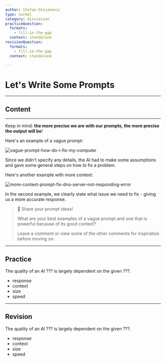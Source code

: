 ```yaml
---
author: Stefan-Stojanovic
type: normal
category: discussion
practiceQuestion:
  formats:
    - fill-in-the-gap
  context: standalone
revisionQuestion:
  formats:
    - fill-in-the-gap
  context: standalone

---
```


# Let's Write Some Prompts

---

## Content

---

Keep in mind: **the more precise we are with our prompts, the more precise the output will be**!

Here's an example of a vague prompt:

![vague-prompt-how-do-i-fix-my-computer](https://img.enkipro.com/3bc2c3dbecd6408ba631d6045eaafafd.png)

Since we didn't specify any details, the AI had to make some assumptions and gave some general steps on how to fix a problem.

Here's another example with more context:

![more-context-prompt-fix-dns-server-not-responding-error](https://img.enkipro.com/8564b7c6a3c1835e2095dca3e1513c01.png)

In the second example, we clearly state what issue we need to fix - giving us a more accurate response.

> 💬 Share your prompt ideas!
>
> What are your best examples of a vague prompt and one that is powerful because of its good context? 
>
> Leave a comment or view some of the other comments for inspiration before moving on.


---

## Practice 

The quality of an AI ??? is largely dependent on the given ???.

- response
- context
- size
- speed

---

## Revision

The quality of an AI ??? is largely dependent on the given ???.

- response
- context
- size
- speed